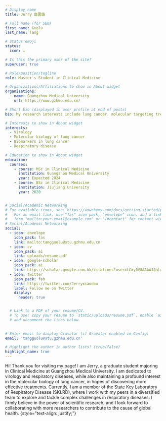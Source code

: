 ```yaml
---
# Display name
title: Jerry 唐國璐

# Full name (for SEO)
first_name: Guolu
last_name: Tang

# Status emoji
status:
  icon: ☕️

# Is this the primary user of the site?
superuser: true

# Role/position/tagline
role: Master's Student in Clinical Medicine

# Organizations/Affiliations to show in About widget
organizations:
  - name: Guangzhou Medical University
    url: https://www.gzhmu.edu.cn/

# Short bio (displayed in user profile at end of posts)
bio: My research interests include lung cancer, molecular targeting treatment and virology.

# Interests to show in About widget
interests:
  - Virology
  - Molecular biology of lung cancer
  - Biomarkers in lung cancer
  - Respiratory disease

# Education to show in About widget
education:
  courses:
    - course: MSc in Clinical Medicine
      institution: Guangzhou Medical University
      year: Expected 2024
    - course: BSc in Clinical Medicine
      institution: Jiujiang University
      year: 2020


# Social/Academic Networking
# For available icons, see: https://wowchemy.com/docs/getting-started/page-builder/#icons
#   For an email link, use "fas" icon pack, "envelope" icon, and a link in the
#   form "mailto:your-email@example.com" or "/#contact" for contact widget.
# Social/Academic Networking
social:
  - icon: envelope
    icon_pack: fas
    link: mailto:tangguolu@stu.gzhmu.edu.cn
  - icon: cv
    icon_pack: ai
    link: uploads/resume.pdf
  - icon: google-scholar
    icon_pack: ai
    link: https://scholar.google.com.hk/citations?user=LCxy0V8AAAAJ&hl=zh-CN
  - icon: twitter
    icon_pack: fab
    link: https://twitter.com/Jerryxiaodou
    label: Follow me on Twitter
    display:
      header: true


  # Link to a PDF of your resume/CV.
  # To use: copy your resume to `static/uploads/resume.pdf`, enable `ai` icons in `params.yaml`,
  # and uncomment the lines below.
  

# Enter email to display Gravatar (if Gravatar enabled in Config)
email: 'tangguolu@stu.gzhmu.edu.cn'

# Highlight the author in author lists? (true/false)
highlight_name: true
---
```


Hi! Thank you for visiting my page! I am Jerry, a graduate student majoring in Clinical Medicine at Guangzhou Medical University. I am dedicated to virology and respiratory diseases, while also maintaining a profound interest in the molecular biology of lung cancer, in hopes of discovering more effective treatments. Currently, I am a member of the State Key Laboratory of Respiratory Disease (SKLRD), where I work with my peers in a diversified team to explore and tackle complex challenges in respiratory diseases. I firmly believe in the power of scientific research, and I look forward to collaborating with more researchers to contribute to the cause of global health.
{style="text-align: justify;"}
